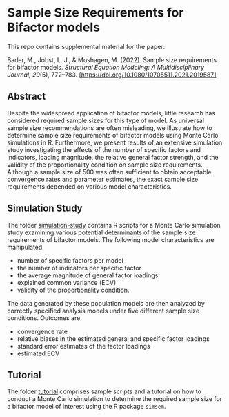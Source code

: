 # Sample Size Requirements for Bifactor models

This repo contains supplemental material for the paper:

Bader, M., Jobst, L. J., & Moshagen, M. (2022). Sample size requirements for bifactor models. *Structural Equation Modeling: A Multidisciplinary Journal, 29*(5), 772–783. [https://doi.org/10.1080/10705511.2021.2019587]


## Abstract

Despite the widespread application of bifactor models, little research has considered required sample sizes for this type of model. As universal sample size recommendations are often misleading, we illustrate how to determine sample size requirements of bifactor models using Monte Carlo simulations in R. Furthermore, we present results of an extensive simulation study investigating the effects of the number of specific factors and indicators, loading magnitude, the relative general factor strength, and the validity of the proportionality condition on sample size requirements. Although a sample size of 500 was often sufficient to obtain acceptable convergence rates and parameter estimates, the exact sample size requirements depended on various model characteristics.


## Simulation Study

The folder [simulation-study](https://github.com/martinabader/bifactor-sample-size/tree/main/simulation-study) contains R scripts for a Monte Carlo simulation study examining various potential determinants of the sample size requirements of bifactor models. The following model characteristics are manipulated:
* number of specific factors per model 
* the number of indicators per specific factor
* the average magnitude of general factor loadings
* explained common variance (ECV)
* validity of the proportionality condition.

The data generated by these population models are then analyzed by correctly specified analysis models under five different sample size conditions. Outcomes are:
* convergence rate
* relative biases in the estimated general and specific factor loadings
* standard error estimates of the factor loadings
* estimated ECV


## Tutorial

The folder [tutorial](https://github.com/martinabader/bifactor-sample-size/tree/main/tutorial) comprises sample scripts and a tutorial on how to conduct a Monte Carlo simulation to determine the required sample size for a bifactor model of interest using the R package `simsem`.




